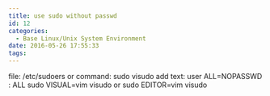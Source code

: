 ```yaml
---
title: use sudo without passwd
id: 12
categories:
  - Base Linux/Unix System Environment
date: 2016-05-26 17:55:33
tags:
---
```


file: /etc/sudoers or command: sudo visudo
add text: user ALL=NOPASSWD : ALL
sudo VISUAL=vim visudo
or
sudo EDITOR=vim visudo